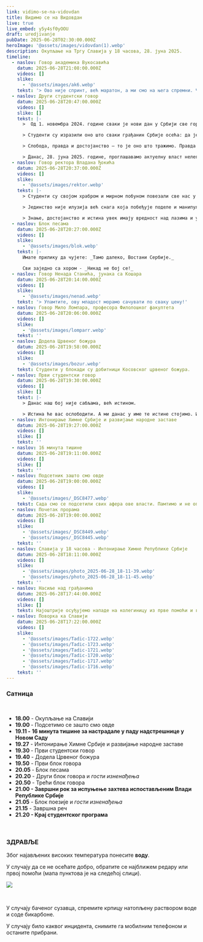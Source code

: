 ```yaml
---
link: vidimo-se-na-vidovdan
title: Видимо се на Видовдан
live: true
live_embed: y5y4sf0yOOU
draft: uredjivanje
pubDate: 2025-06-28T02:30:00.000Z
heroImage: '@assets/images/vidovdan(1).webp'
description: Окупљање на Тргу Славија у 18 часова, 28. јуна 2025.
timeline:
  - naslov: Говор академика Вукосавића
    datum: 2025-06-28T21:08:00.000Z
    videos: []
    slike:
      - '@assets/images/ak6.webp'
    tekst: '> Ово није спринт, већ маратон, а ми смо на њега спремни. Честитам вам улазак у другу фазу наше борбе!'
  - naslov: Други студентски говор
    datum: 2025-06-28T20:47:00.000Z
    videos: []
    slike: []
    tekst: |-
      >  Од 1. новембра 2024. године сваки је нови дан у Србији све гори од претходног. Трагедија на тек реновираној железничкој станици у Новом Саду, није случајност - То је последица! Последица година немара, отимачине, партијске подобности и прања новца. ТО ВИШЕ НЕЋЕМО ТРПЕТИ!

      > Студенти су изразили оно што сваки грађанин Србије осећа: да је довољно. Да више не пристајемо на корупцију, непотизам, издају Косова и Метохије, распродају ресурса и кршење Устава РЕПУБЛИКЕ СРБИЈЕ. ВЛАСТ НАРУШАВА НАЦИОНАЛНО ЈЕДИНСТВО.

      > Слобода, правда и достојанство — то је оно што тражимо. Правда је у овој земљи кренула по своје 1. новембра прошле године - кад правда крене, нема те силе која ће је зауставити!

      > Данас, 28. јуна 2025. године, проглашавамо актуелну власт нелегитимном
  - naslov: Говор ректора Владана Ђокића
    datum: 2025-06-28T20:37:00.000Z
    videos: []
    slike:
      - '@assets/images/rektor.webp'
    tekst: |-
      > Студенти су својом храбром и мирном побуном повезали све нас у заједничку искру.

      > Јединство није илузија већ снага која побеђује поделе и манипулације.

      > Знање, достојанство и истина увек имају вредност над лазима и уценама.
  - naslov: Блок песама
    datum: 2025-06-28T20:27:00.000Z
    videos: []
    slike:
      - '@assets/images/blok.webp'
    tekst: |-
      Имате прилику да чујете: _Тамо далеко, Востани Сербије._

      Сви заједно са хором - _Никад не бој се!_
  - naslov: Говор Ненада Станића, јунака са Кошара
    datum: 2025-06-28T20:14:00.000Z
    videos: []
    slike:
      - '@assets/images/nenad.webp'
    tekst: '> Упамтите, ову младост морамо сачувати по сваку цену!'
  - naslov: Говор Мило Ломпара, професора Филолошког факултета
    datum: 2025-06-28T20:06:00.000Z
    videos: []
    slike:
      - '@assets/images/lomparr.webp'
    tekst: ''
  - naslov: Додела Црвеног божура
    datum: 2025-06-28T19:58:00.000Z
    videos: []
    slike:
      - '@assets/images/bozur.webp'
    tekst: Студенти у блокади су добитници Косовског црвеног божура.
  - naslov: Први студентски говор
    datum: 2025-06-28T19:30:00.000Z
    videos: []
    slike: []
    tekst: |-
      > Данас наш бој није сабљама, већ истином.

      > Истина ће вас ослободити. А ми данас у име те истине стојимо. И боримо се. Не мржњом. Не силом. Већ слогом, истрајношћу, правдом и љубављу према овој земљи.
  - naslov: Интонирање Химне Србије и развијање народне заставе
    datum: 2025-06-28T19:27:00.000Z
    videos: []
    slike: []
    tekst: ''
  - naslov: 16 минута тишине
    datum: 2025-06-28T19:11:00.000Z
    videos: []
    slike: []
    tekst: ''
  - naslov: Подсетник зашто смо овде
    datum: 2025-06-28T19:00:00.000Z
    videos: []
    slike:
      - '@assets/images/_DSC8477.webp'
    tekst: Сада смо се подсетили свих афера ове власти. Памтимо и не опраштамо жртве.
  - naslov: Почетак прорама
    datum: 2025-06-28T19:00:00.000Z
    videos: []
    slike:
      - '@assets/images/_DSC8449.webp'
      - '@assets/images/_DSC8445.webp'
    tekst: ''
  - naslov: Славија у 18 часова - Интонирање Химне Републике Србије
    datum: 2025-06-28T18:11:00.000Z
    videos: []
    slike:
      - '@assets/images/photo_2025-06-28_18-11-39.webp'
      - '@assets/images/photo_2025-06-28_18-11-45.webp'
    tekst: ''
  - naslov: Насиље над грађанима
    datum: 2025-06-28T17:44:00.000Z
    videos: []
    slike: []
    tekst: Најоштрије осуђујемо нападе на колегиницу из прве помоћи и грађане који су из Обреновца кренули на протест,  а нападнути код Сајма.
  - naslov: Поворка ка Славији
    datum: 2025-06-28T17:22:00.000Z
    videos: []
    slike:
      - '@assets/images/Tadic-1722.webp'
      - '@assets/images/Tadic-1723.webp'
      - '@assets/images/Tadic-1721.webp'
      - '@assets/images/Tadic-1720.webp'
      - '@assets/images/Tadic-1717.webp'
      - '@assets/images/Tadic-1716.webp'
    tekst: ''
---
```

### Сатница

‎ 

- **18.00** - Окупљање на Славији
- **19.00&#32;**- Подсетимо се зашто смо овде
- **19.11 -** **16 минута тишине за настрадале у паду надстрешнице у Новом Саду** 
- **19.27** - Интонирање Химне Србије и развијање народне заставе
- **19.30&#32;**- Први студентски говор
- **19.40** - Додела Црвеног божура
- **19.50** - Први блок говора
- **20.05&#32;**- Блок песама
- **20.20** - Други блок говора и _гости изненађења_
- **20.50** - Трећи блок говора
- **21.00 - Завршни рок за испуњење захтева испостављеним Влади Републике Србије**
- **21.05** - Блок поезије и _гости изненађења_
- **21.15** - Завршна реч
- **21.20 - Крај студентског програма**

**‎&#32;**

### ЗДРАВЉЕ

Због најављених високих температура понесите **воду**.

У случају да се не осећате добро, обратите се најближем редару или првој помоћи (мапа пунктова је на следећој слици).

![](@assets/images/prvapomoc.webp)

‎ 

У случају баченог сузавца, спремите крпицу натопљену раствором воде и соде бикарбоне.

У случају било каквог инцидента, снимите га мобилним телефоном и останите прибрани.
